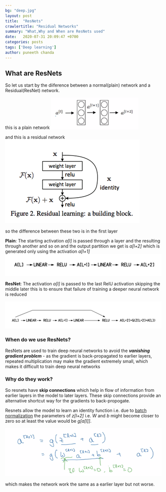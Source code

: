 ```yaml
---
bg: "deep.jpg"
layout: post
title:  "ResNets"
crawlertitle: "Residual Networks"
summary: "What,Why and When are ResNets used"
date:   2020-07-31 20:09:47 +0700
categories: posts
tags: ['Deep learning']
author: puneeth chanda
---
```


## What are ResNets

So let us start by the diiference between a normal(plain) network and a Residual(ResNet) network.

this is a plain network
![*part*](/assets/images/plain.png)

and this is a residual network
![resnet](/assets/images/resnet.png)

so the difference between these two is in the first layer

**Plain**: The starting activation *a[l]* is passed through a layer and the resulting through another and so on and the output partition we get is *a[l+2]* which is generated only using the activation *a[l+1]* 
![plain](/assets/images/plain_text.png)

**ResNet**: The activation *a[l]* is passed to the last RelU activation skipping the middle later this is to ensure that failure of training a deeper neural network is reduced

![resnet](/assets/images/resnet_text.png)

### When do we use ResNets?

ResNets are used to train deep neural networks to avoid the ***vanishing gradient problem*** - as the gradient is back-propagated to earlier layers, repeated multiplication may make the gradient extremely small, which makes it difficult to train deep neural networks

### Why do they work?

So resnets have **skip connections** which help in flow of information from earlier layers in the model to later layers. These skip connections provide an alternative shortcut way for the gradients to back-propogate.

Resnets allow the model to learn an identity function i.e. due to [batch normalization](/posts/Batch-Normalization/) the parameters of *z[l+2]* i.e. *W* and *b* might become closer to zero so at least the value would be *g[a[l]]*.

![resnet](/assets/images/why_resnet.png)

which makes the network work the same as a earlier layer but not worse. 

